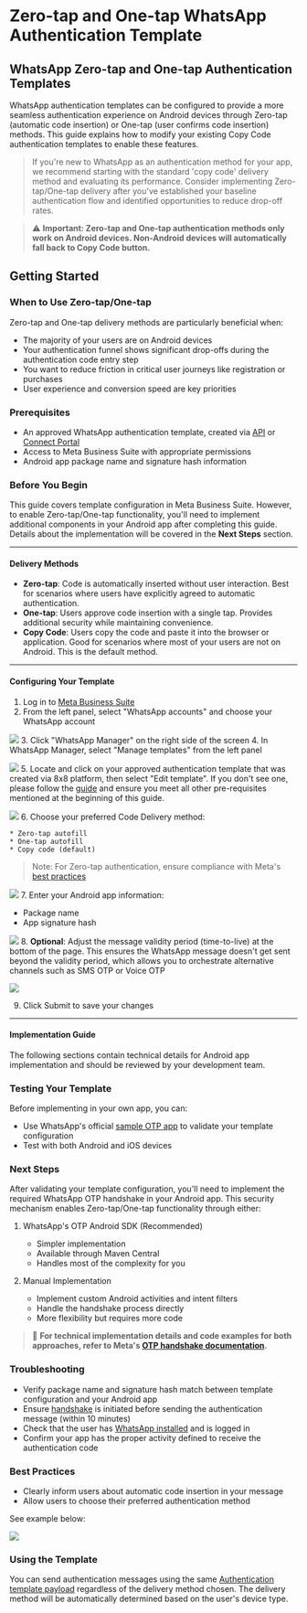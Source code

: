 # Zero-tap and One-tap WhatsApp Authentication Template

## WhatsApp Zero-tap and One-tap Authentication Templates

WhatsApp authentication templates can be configured to provide a more seamless authentication experience on Android devices through Zero-tap (automatic code insertion) or One-tap (user confirms code insertion) methods. This guide explains how to modify your existing Copy Code authentication templates to enable these features.

> 
> If you're new to WhatsApp as an authentication method for your app, we recommend starting with the standard 'copy code' delivery method and evaluating its performance. Consider implementing Zero-tap/One-tap delivery after you've established your baseline authentication flow and identified opportunities to reduce drop-off rates.
> 
> 
> 

> ⚠️ **Important: Zero-tap and One-tap authentication methods only work on Android devices. Non-Android devices will automatically fall back to Copy Code button.**
> 
> 

## Getting Started

### When to Use Zero-tap/One-tap

Zero-tap and One-tap delivery methods are particularly beneficial when:

* The majority of your users are on Android devices
* Your authentication funnel shows significant drop-offs during the authentication code entry step
* You want to reduce friction in critical user journeys like registration or purchases
* User experience and conversion speed are key priorities

### Prerequisites

* An approved WhatsApp authentication template, created via [API](/connect/reference/add-whatsapp-template) or [Connect Portal](/connect/docs/whatsapp-templates-management#creating-templates)
* Access to Meta Business Suite with appropriate permissions
* Android app package name and signature hash information

### Before You Begin

This guide covers template configuration in Meta Business Suite. However, to enable Zero-tap/One-tap functionality, you'll need to implement additional components in your Android app after completing this guide. Details about the implementation will be covered in the **Next Steps** section.

---

#### Delivery Methods

* **Zero-tap**: Code is automatically inserted without user interaction. Best for scenarios where users have explicitly agreed to automatic authentication.
* **One-tap**: Users approve code insertion with a single tap. Provides additional security while maintaining convenience.
* **Copy Code**: Users copy the code and paste it into the browser or application. Good for scenarios where most of your users are not on Android. This is the default method.

---

#### Configuring Your Template

1. Log in to [Meta Business Suite](https://business.facebook.com/latest/settings/)
2. From the left panel, select "WhatsApp accounts" and choose your WhatsApp account

![](../images/d884e58ee928e9d74b52b644d28a9109fc3e931a95335f57164c362e50948be7-image.png)
3. Click "WhatsApp Manager" on the right side of the screen
4. In WhatsApp Manager, select "Manage templates" from the left panel

![](../images/f0e373550e092bdeb1785dc472836f74438411e34d860687b9a041ba16e2ae13-image.png)
5. Locate and click on your approved authentication template that was created via 8x8 platform, then select "Edit template". If you don't see one, please follow the [guide](/connect/docs/whatsapp-templates-management#creating-templates) and ensure you meet all other pre-requisites mentioned at the beginning of this guide.

![](../images/7a1fae0359ae0a3ed2a7de28018abba9139a1fa3c929cb819c1189db8fbe4c52-image.png)
6. Choose your preferred Code Delivery method:

	* Zero-tap autofill
	* One-tap autofill
	* Copy code (default)  

> 
> Note: For Zero-tap authentication, ensure compliance with Meta's [best practices](https://business.facebook.com/business/help/285737223876109)
> 
> 
>

![](../images/54f3382a0ac7e07d30796ad96d426b707e18914d5f45d4e8a54188502c2c2ad0-image.png)
7. Enter your Android app information:

* Package name
* App signature hash

![](../images/c37eaf2b7d1375c66a1aa82499f3081840c0c6878fa9cd538b1b3e6b25ce751d-image.png)
8. **Optional**: Adjust the message validity period (time-to-live) at the bottom of the page. This ensures the WhatsApp message doesn't get sent beyond the validity period, which allows you to orchestrate alternative channels such as SMS OTP or Voice OTP

![](../images/c2d8279519f731a7d15266581c48ccfe57e5184dc1fc24487d9754c832f379ff-image.png)

9. Click Submit to save your changes

---

#### Implementation Guide

The following sections contain technical details for Android app implementation and should be reviewed by your development team.

### Testing Your Template

Before implementing in your own app, you can:

* Use WhatsApp's official [sample OTP app](https://github.com/WhatsApp/WhatsApp-OTP-Sample-App) to validate your template configuration
* Test with both Android and iOS devices

### Next Steps

After validating your template configuration, you'll need to implement the required WhatsApp OTP handshake in your Android app. This security mechanism enables Zero-tap/One-tap functionality through either:

1. WhatsApp's OTP Android SDK (Recommended)

	* Simpler implementation
	* Available through Maven Central
	* Handles most of the complexity for you
2. Manual Implementation

	* Implement custom Android activities and intent filters
	* Handle the handshake process directly
	* More flexibility but requires more code

> 📘 **For technical implementation details and code examples for both approaches, refer to Meta's [OTP handshake documentation](https://developers.facebook.com/docs/whatsapp/business-management-api/authentication-templates/autofill-button-authentication-templates#handshake).**
> 
> 

### Troubleshooting

* Verify package name and signature hash match between template configuration and your Android app
* Ensure [handshake](https://developers.facebook.com/docs/whatsapp/business-management-api/authentication-templates/autofill-button-authentication-templates#initiating-the-handshake) is initiated before sending the authentication message (within 10 minutes)
* Check that the user has [WhatsApp installed](https://developers.facebook.com/docs/whatsapp/business-management-api/authentication-templates/autofill-button-authentication-templates#checking-if-whatsapp-is-installed) and is logged in
* Confirm your app has the proper activity defined to receive the authentication code

### Best Practices

* Clearly inform users about automatic code insertion in your message
* Allow users to choose their preferred authentication method

See example below: 

![](../images/df4d3135f65bdb880916d73f43b1743935066adf88eb9b75650d4198e4e65e9e-image.png)
### Using the Template

You can send authentication messages using the same [Authentication template payload](/connect/reference/send-message) regardless of the delivery method chosen. The delivery method will be automatically determined based on the user's device type.
